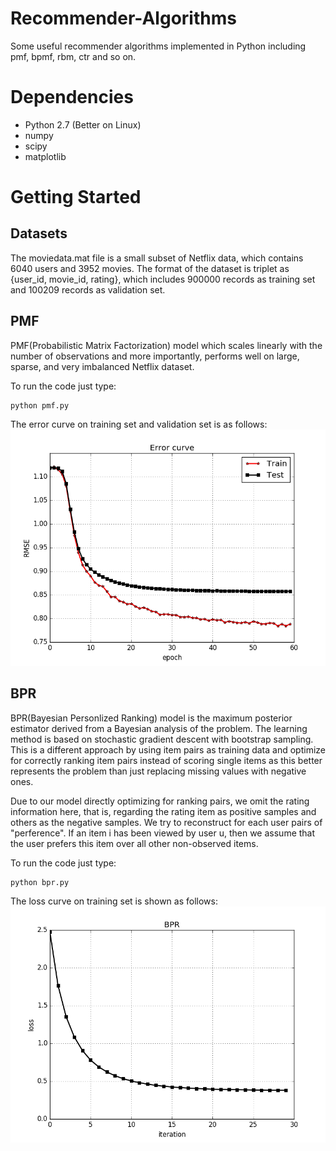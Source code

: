 # Recommender-Algorithms
Some useful recommender algorithms implemented in Python including pmf, bpmf, rbm, ctr and so on.
# Dependencies
- Python 2.7 (Better on Linux)
- numpy
- scipy
- matplotlib
# Getting Started
## Datasets

The moviedata.mat file is a small subset of Netflix data, which contains 6040 users and 3952 movies. The format of the dataset is triplet as {user_id, movie_id, rating}, which includes 900000 records as training set and 100209 records as validation set.

## PMF

PMF(Probabilistic Matrix Factorization) model which scales linearly with the number of observations and more importantly, performs well on large, sparse, and very imbalanced Netflix dataset.

To run the code just type:
```
python pmf.py
```
The error curve on training set and validation set is as follows:
![](https://github.com/cszachary/Recommender-Algorithms/blob/master/pmf/plot.png)

## BPR

BPR(Bayesian Personlized Ranking) model is the maximum posterior estimator derived from a Bayesian analysis of the problem. The learning method is based on stochastic gradient descent with bootstrap sampling. This is a different approach by using item pairs as training data and optimize for correctly ranking item pairs instead of scoring single items as this better represents the problem than just replacing missing values with negative ones.

Due to our model directly optimizing for ranking pairs, we omit the rating information here, that is, regarding the rating item as positive samples and others as the negative samples. We try to reconstruct for each user pairs of "perference". If an item i has been viewed by user u, then we assume that the user prefers this item over all other non-observed items.

To run the code just type:
```
python bpr.py
```
The loss curve on training set is shown as follows:
![](https://github.com/cszachary/Recommender-Algorithms/blob/master/bpr/plot.png)
